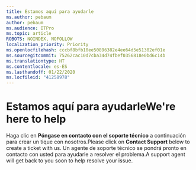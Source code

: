 ```yaml
---
title: Estamos aquí para ayudarle
ms.author: pebaum
author: pebaum
ms.audience: ITPro
ms.topic: article
ROBOTS: NOINDEX, NOFOLLOW
localization_priority: Priority
ms.openlocfilehash: cccbf8bfb10ee50896382e4ee64d5e51302ef01e
ms.sourcegitcommit: 75262cac10d7cba34d74fbef0356818e0bd6c14b
ms.translationtype: HT
ms.contentlocale: es-ES
ms.lasthandoff: 01/22/2020
ms.locfileid: "41258978"
---
```

# <a name="were-here-to-help"></a><span data-ttu-id="df367-102">Estamos aquí para ayudarle</span><span class="sxs-lookup"><span data-stu-id="df367-102">We're here to help</span></span>

<span data-ttu-id="df367-103">Haga clic en **Póngase en contacto con el soporte técnico** a continuación para crear un tique con nosotros.</span><span class="sxs-lookup"><span data-stu-id="df367-103">Please click on **Contact Support** below to create a ticket with us.</span></span> <span data-ttu-id="df367-104">Un agente de soporte técnico se pondrá pronto en contacto con usted para ayudarle a resolver el problema.</span><span class="sxs-lookup"><span data-stu-id="df367-104">A support agent will get back to you soon to help resolve your issue.</span></span>